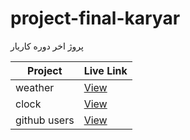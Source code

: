 # project-final-karyar
پروژ اخر دوره کاریار 

| Project | Live Link |
|---------|----------|
| weather| [View](https://snoou.github.io/project-final-karyar/weather/) |
| clock| [View](https://snoou.github.io/project-final-karyar/clock/) |
| github users| [View](https://snoou.github.io/project-final-karyar/project%20github/) |


